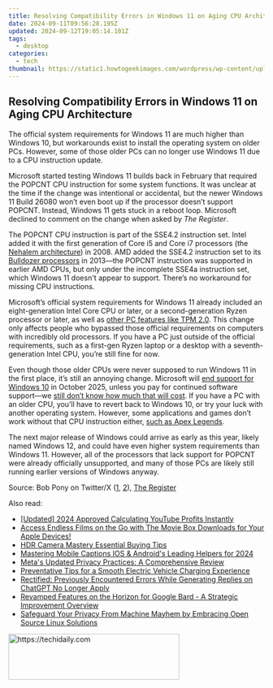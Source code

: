 ```yaml
---
title: Resolving Compatibility Errors in Windows 11 on Aging CPU Architecture
date: 2024-09-11T09:56:28.195Z
updated: 2024-09-12T19:05:14.101Z
tags:
  - desktop
categories:
  - tech
thumbnail: https://static1.howtogeekimages.com/wordpress/wp-content/uploads/2023/08/windows-11-2.jpg
---
```


## Resolving Compatibility Errors in Windows 11 on Aging CPU Architecture

The official system requirements for Windows 11 are much higher than Windows 10, but workarounds exist to install the operating system on older PCs. However, some of those older PCs can no longer use Windows 11 due to a CPU instruction update.

 Microsoft started testing Windows 11 builds back in February that required the POPCNT CPU instruction for some system functions. It was unclear at the time if the change was intentional or accidental, but the newer Windows 11 Build 26080 won’t even boot up if the processor doesn’t support POPCNT. Instead, Windows 11 gets stuck in a reboot loop. Microsoft declined to comment on the change when asked by _The Register_.

 The POPCNT CPU instruction is part of the SSE4.2 instruction set. Intel added it with the first generation of Core i5 and Core i7 processors (the [Nehalem architecture](https://en.wikipedia.org/wiki/Nehalem%5F%28microarchitecture%29)) in 2008\. AMD added the SSE4.2 instruction set to its [Bulldozer processors](https://en.wikipedia.org/wiki/Bulldozer%5F%28microarchitecture%29) in 2013—the POPCNT instruction was supported in earlier AMD CPUs, but only under the incomplete SSE4a instruction set, which Windows 11 doesn't appear to support. There’s no workaround for missing CPU instructions.

 Microsoft’s official system requirements for Windows 11 already included an eight-generation Intel Core CPU or later, or a second-generation Ryzen processor or later, as well as [other PC features like TPM 2.0](https://ai-video-apps.techidaily.com/new-mkv-file-trimming-made-simple-top-3-mac-apps-for-2024/). This change only affects people who bypassed those official requirements on computers with incredibly old processors. If you have a PC just outside of the official requirements, such as a first-gen Ryzen laptop or a desktop with a seventh-generation Intel CPU, you’re still fine for now.

 Even though those older CPUs were never supposed to run Windows 11 in the first place, it’s still an annoying change. Microsoft will [end support for Windows 10](https://remote-screen-capture.techidaily.com/new-in-2024-screenflow-unleashed-the-ultimate-macos-experience/) in October 2025, unless you pay for continued software support—we [still don’t know how much that will cost](https://hardware-tips.techidaily.com/unlocking-innovations-in-computers-and-electronics-on-toms-hardware/). If you have a PC with an older CPU, you’ll have to revert back to Windows 10, or try your luck with another operating system. However, some applications and games don’t work without that CPU instruction either, [such as Apex Legends](https://steamcommunity.com/app/1172470/discussions/0/3001047413708016057/).

 The next major release of Windows could arrive as early as this year, likely named Windows 12, and could have even higher system requirements than Windows 11\. However, all of the processors that lack support for POPCNT were already officially unsupported, and many of those PCs are likely still running earlier versions of Windows anyway.

 Source: Bob Pony on Twitter/X ([1](https://twitter.com/TheBobPony/status/1758023533064565076), [2](https://twitter.com/TheBobPony/status/1781922187252797805)), [The Register](https://www.theregister.com/2024/04/23/windows%5F11%5Fcpu%5Frequirements/)

<ins class="adsbygoogle"
     style="display:block"
     data-ad-format="autorelaxed"
     data-ad-client="ca-pub-7571918770474297"
     data-ad-slot="1223367746"></ins>

<ins class="adsbygoogle"
     style="display:block"
     data-ad-client="ca-pub-7571918770474297"
     data-ad-slot="8358498916"
     data-ad-format="auto"
     data-full-width-responsive="true"></ins>

<span class="atpl-alsoreadstyle">Also read:</span>
<div><ul>
<li><a href="https://youtube-zero.techidaily.com/ed-2024-approved-calculating-youtube-profits-instantly/"><u>[Updated] 2024 Approved Calculating YouTube Profits Instantly</u></a></li>
<li><a href="https://vp-tips.techidaily.com/access-endless-films-on-the-go-with-the-movie-box-downloads-for-your-apple-devices/"><u>Access Endless Films on the Go with The Movie Box Downloads for Your Apple Devices!</u></a></li>
<li><a href="https://extra-resources.techidaily.com/hdr-camera-mastery-essential-buying-tips/"><u>HDR Camera Mastery Essential Buying Tips</u></a></li>
<li><a href="https://article-tips.techidaily.com/mastering-mobile-captions-ios-and-androids-leading-helpers-for-2024/"><u>Mastering Mobile Captions IOS & Android's Leading Helpers for 2024</u></a></li>
<li><a href="https://facebook.techidaily.com/metas-updated-privacy-practices-a-comprehensive-review/"><u>Meta's Updated Privacy Practices: A Comprehensive Review</u></a></li>
<li><a href="https://some-skills.techidaily.com/preventative-tips-for-a-smooth-electric-vehicle-charging-experience/"><u>Preventative Tips for a Smooth Electric Vehicle Charging Experience</u></a></li>
<li><a href="https://some-skills.techidaily.com/rectified-previously-encountered-errors-while-generating-replies-on-chatgpt-no-longer-apply/"><u>Rectified: Previously Encountered Errors While Generating Replies on ChatGPT No Longer Apply</u></a></li>
<li><a href="https://some-skills.techidaily.com/revamped-features-on-the-horizon-for-google-bard-a-strategic-improvement-overview/"><u>Revamped Features on the Horizon for Google Bard - A Strategic Improvement Overview</u></a></li>
<li><a href="https://some-skills.techidaily.com/safeguard-your-privacy-from-machine-mayhem-by-embracing-open-source-linux-solutions/"><u>Safeguard Your Privacy From Machine Mayhem by Embracing Open Source Linux Solutions</u></a></li>
</ul></div>

<!-- affiliate ads begin -->
<a href="https://aligracehair.sjv.io/c/5597632/2115934/19272" target="_top" id="2115934">
  <img src="//a.impactradius-go.com/display-ad/19272-2115934" border="0" alt="https://techidaily.com" width="336" height="90"/>
</a>
<img height="0" width="0" src="https://aligracehair.sjv.io/i/5597632/2115934/19272" style="position:absolute;visibility:hidden;" border="0" />
<!-- affiliate ads end -->

